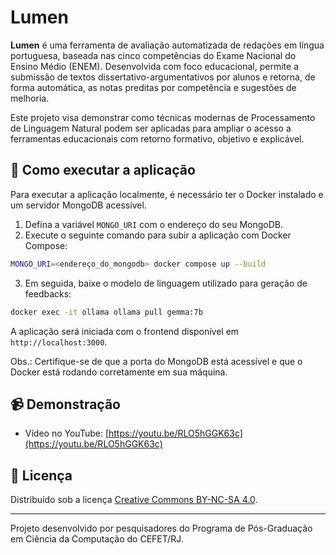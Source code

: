 
# Lumen

**Lumen** é uma ferramenta de avaliação automatizada de redações em língua portuguesa, baseada nas cinco competências do Exame Nacional do Ensino Médio (ENEM). Desenvolvida com foco educacional, permite a submissão de textos dissertativo-argumentativos por alunos e retorna, de forma automática, as notas preditas por competência e sugestões de melhoria.

Este projeto visa demonstrar como técnicas modernas de Processamento de Linguagem Natural podem ser aplicadas para ampliar o acesso a ferramentas educacionais com retorno formativo, objetivo e explicável.

## 🚀 Como executar a aplicação

Para executar a aplicação localmente, é necessário ter o Docker instalado e um servidor MongoDB acessível.

1. Defina a variável `MONGO_URI` com o endereço do seu MongoDB.
2. Execute o seguinte comando para subir a aplicação com Docker Compose:

```bash
MONGO_URI=<endereço_do_mongodb> docker compose up --build
```
3. Em seguida, baixe o modelo de linguagem utilizado para geração de feedbacks:
```bash
docker exec -it ollama ollama pull gemma:7b
```
A aplicação será iniciada com o frontend disponível em `http://localhost:3000`.

Obs.: Certifique-se de que a porta do MongoDB está acessível e que o Docker está rodando corretamente em sua máquina.


## 📹 Demonstração

- Vídeo no YouTube: [https://youtu.be/RLO5hGGK63c](https://youtu.be/RLO5hGGK63c)


## 📄 Licença

Distribuído sob a licença [Creative Commons BY-NC-SA 4.0](https://creativecommons.org/licenses/by-nc-sa/4.0/).

---

Projeto desenvolvido por pesquisadores do Programa de Pós-Graduação em Ciência da Computação do CEFET/RJ.

